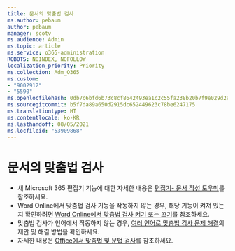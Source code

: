 ```yaml
---
title: 문서의 맞춤법 검사
ms.author: pebaum
author: pebaum
manager: scotv
ms.audience: Admin
ms.topic: article
ms.service: o365-administration
ROBOTS: NOINDEX, NOFOLLOW
localization_priority: Priority
ms.collection: Adm_O365
ms.custom:
- "9002912"
- "5590"
ms.openlocfilehash: 0db7c6bfd6b73c8cf8642493ea1c2c55fa238b20b7f9e029d290339b9b30c126
ms.sourcegitcommit: b5f7da89a650d2915dc652449623c78be6247175
ms.translationtype: HT
ms.contentlocale: ko-KR
ms.lasthandoff: 08/05/2021
ms.locfileid: "53909868"
---
```

# <a name="spell-check-documents"></a>문서의 맞춤법 검사

- 새 Microsoft 365 편집기 기능에 대한 자세한 내용은 [편집기- 문서 작성 도우미](https://support.office.com/article/microsoft-editor-checks-grammar-and-more-in-documents-mail-and-the-web-91ecbe1b-d021-4e9e-a82e-abc4cd7163d7)를 참조하세요.
- Word Online에서 맞춤법 검사 기능을 작동하지 않는 경우, 해당 기능이 켜져 있는지 확인하려면 [Word Online에서 맞춤법 검사 켜기 또는 끄기](https://support.office.com/article/Turn-spell-check-on-or-off-in-Word-Online-fe0b5644-10e6-4e61-b661-441bff362a84)를 참조하세요.
- 맞춤법 검사가 언어에서 작동하지 않는 경우, [여러 언어로 맞춤법 검사 문제 해결](https://support.office.com/article/troubleshoot-checking-spelling-and-grammar-in-multiple-languages-b887ad70-b15a-43f4-89bb-a41d18026e20)의 제안 및 해결 방법을 확인하세요.
- 자세한 내용은 [Office에서 맞춤법 및 문법 검사](https://support.office.com/article/check-spelling-and-grammar-in-office-5cdeced7-d81d-47de-9096-efd0ee909227)를 참조하세요.
